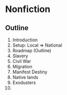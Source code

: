 # Nonfiction

## Outline


1. Introduction
1. Setup: Local => National
1. Roadmap (Outline)
1. Slavery
  1. Civil War
1. Migration
  1. Manifest Destiny
  1. Native lands
  1. Exodusters
1. 
